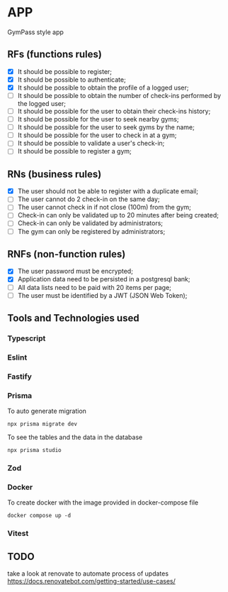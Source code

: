 # APP

GymPass style app

## RFs (functions rules)

- [x] It should be possible to register;
- [x] It should be possible to authenticate;
- [x] It should be possible to obtain the profile of a logged user;
- [ ] It should be possible to obtain the number of check-ins performed by the logged user;
- [ ] It should be possible for the user to obtain their check-ins history;
- [ ] It should be possible for the user to seek nearby gyms;
- [ ] It should be possible for the user to seek gyms by the name;
- [ ] It should be possible for the user to check in at a gym;
- [ ] It should be possible to validate a user's check-in;
- [ ] It should be possible to register a gym;

## RNs (business rules)

- [x] The user should not be able to register with a duplicate email;
- [ ] The user cannot do 2 check-in on the same day;
- [ ] The user cannot check in if not close (100m) from the gym;
- [ ] Check-in can only be validated up to 20 minutes after being created;
- [ ] Check-in can only be validated by administrators;
- [ ] The gym can only be registered by administrators;

## RNFs (non-function rules)

- [x] The user password must be encrypted;
- [x] Application data need to be persisted in a postgresql bank;
- [ ] All data lists need to be paid with 20 items per page;
- [ ] The user must be identified by a JWT (JSON Web Token);

## Tools and Technologies used

### Typescript
### Eslint
### Fastify
### Prisma

To auto generate migration
``` 
npx prisma migrate dev
```
To see the tables and the data in the database
```
npx prisma studio
```
### Zod
### Docker
To create docker with the image provided in docker-compose file
```
docker compose up -d
```

### Vitest


## TODO

take a look at renovate to automate process of updates
https://docs.renovatebot.com/getting-started/use-cases/